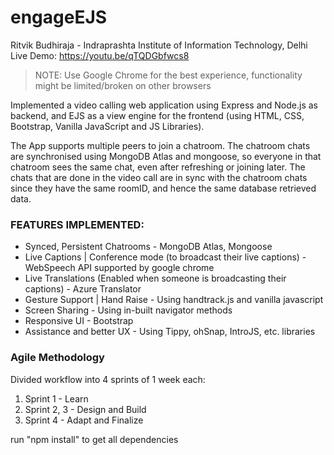 # engageEJS
Ritvik Budhiraja - Indraprashta Institute of Information Technology, Delhi
Live Demo: https://youtu.be/qTQDGbfwcs8

> NOTE: Use Google Chrome for the best experience, functionality might be limited/broken on other browsers

Implemented a video calling web application using Express and Node.js as backend, and EJS as a view engine for the frontend (using HTML, CSS, Bootstrap, Vanilla JavaScript and JS Libraries).

The App supports multiple peers to join a chatroom. The chatroom chats are synchronised using MongoDB Atlas and mongoose, so everyone in that chatroom sees the same chat, even after refreshing or joining later. The chats that are done in the video call are in sync with the chatroom chats since they have the same roomID, and hence the same database retrieved data.

### FEATURES IMPLEMENTED:
- Synced, Persistent Chatrooms - MongoDB Atlas, Mongoose
- Live Captions | Conference mode (to broadcast their live captions) - WebSpeech API supported by google chrome
- Live Translations (Enabled when someone is broadcasting their captions) - Azure Translator
- Gesture Support | Hand Raise - Using handtrack.js and vanilla javascript
- Screen Sharing - Using in-built navigator methods
- Responsive UI - Bootstrap
- Assistance and better UX - Using Tippy, ohSnap, IntroJS, etc. libraries

### Agile Methodology
Divided workflow into 4 sprints of 1 week each:
1. Sprint 1 - Learn
2. Sprint 2, 3 - Design and Build
4. Sprint 4 - Adapt and Finalize

run "npm install" to get all dependencies
